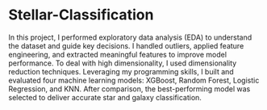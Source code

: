 # Stellar-Classification
In this project, I performed exploratory data analysis (EDA) to understand the dataset and guide key decisions. I handled outliers, applied feature engineering, and extracted meaningful features to improve model performance. To deal with high dimensionality, I used dimensionality reduction techniques. Leveraging my programming skills, I built and evaluated four machine learning models: XGBoost, Random Forest, Logistic Regression, and KNN. After comparison, the best-performing model was selected to deliver accurate star and galaxy classification.

